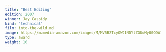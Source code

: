 ```yaml
---
title: "Best Editing"
edition: 2007
winner: Jay Cassidy
kind: "technical"
film: into-the-wild.md
image: https://m.media-amazon.com/images/M/MV5BZTcyOWQ1NDYtZGUwMy00ODA1LThkMGYtZGY2MmEzYmYyMmZmXkEyXkFqcGc@._V1_FMjpg_UX1024_.jpg
type: award
weight: 10
---
```

